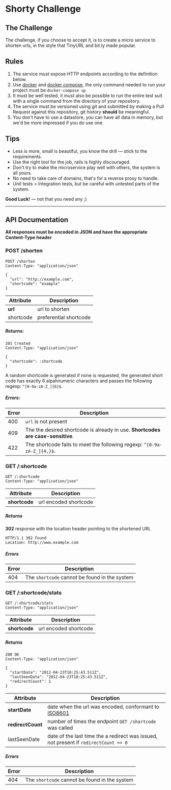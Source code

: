 Shorty Challenge
================

## The Challenge

The challenge, if you choose to accept it, is to create a micro service to shorten urls, in the style that TinyURL and bit.ly made popular.

## Rules

1. The service must expose HTTP endpoints according to the definition below.
2. Use [docker](https://docs.docker.com/) and [docker compose](https://docs.docker.com/compose/overview/), the only command needed to run your project must be `docker-compose up` 
3. It must be well tested, it must also be possible to run the entire test suit with a single command from the directory of your repository.
4. The service must be versioned using git and submitted by making a Pull Request against this repository, git history **should** be meaningful.
5. You don't have to use a datastore, you can have all data in memory, but we'd be more impressed if you do use one.

## Tips

* Less is more, small is beautiful, you know the drill — stick to the requirements.
* Use the right tool for the job, rails is highly discouraged.
* Don't try to make the microservice play well with others, the system is all yours.
* No need to take care of domains, that's for a reverse proxy to handle.
* Unit tests > Integration tests, but be careful with untested parts of the system.

**Good Luck!** — not that you need any ;)

-------------------------------------------------------------------------

## API Documentation

**All responses must be encoded in JSON and have the appropriate Content-Type header**


### POST /shorten

```
POST /shorten
Content-Type: "application/json"

{
  "url": "http://example.com",
  "shortcode": "example"
}
```

Attribute | Description
--------- | -----------
**url**   | url to shorten
shortcode | preferential shortcode

##### Returns:

```
201 Created
Content-Type: "application/json"

{
  "shortcode": :shortcode
}
```

A random shortcode is generated if none is requested, the generated short code has exactly 6 alpahnumeric characters and passes the following regexp: ```^[0-9a-zA-Z_]{6}$```.

##### Errors:

Error | Description
----- | ------------
400   | ```url``` is not present
409   | The the desired shortcode is already in use. **Shortcodes are case-sensitive**.
422   | The shortcode fails to meet the following regexp: ```^[0-9a-zA-Z_]{4,}$```.


### GET /:shortcode

```
GET /:shortcode
Content-Type: "application/json"
```

Attribute      | Description
-------------- | -----------
**shortcode**  | url encoded shortcode

##### Returns

**302** response with the location header pointing to the shortened URL

```
HTTP/1.1 302 Found
Location: http://www.example.com
```

##### Errors

Error | Description
----- | ------------
404   | The ```shortcode``` cannot be found in the system

### GET /:shortcode/stats

```
GET /:shortcode/stats
Content-Type: "application/json"
```

Attribute      | Description
-------------- | -----------
**shortcode**  | url encoded shortcode

##### Returns

```
200 OK
Content-Type: "application/json"

{
  "startDate": "2012-04-23T18:25:43.511Z",
  "lastSeenDate": "2012-04-23T18:25:43.511Z",
  "redirectCount": 1
}
```

Attribute         | Description
--------------    | -----------
**startDate**     | date when the url was encoded, conformant to [ISO8601](http://en.wikipedia.org/wiki/ISO_8601)
**redirectCount** | number of times the endpoint ```GET /shortcode``` was called
lastSeenDate      | date of the last time the a redirect was issued, not present if ```redirectCount == 0```

##### Errors

Error | Description
----- | ------------
404   | The ```shortcode``` cannot be found in the system


